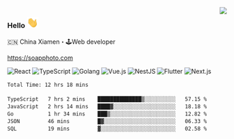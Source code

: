 <img align="right" src="https://github-readme-stats.vercel.app/api?username=yiiu&show_icons=false&bg_color=30,e96443,904e95&title_color=fff&text_color=fff" />

### Hello <img src="https://raw.githubusercontent.com/ABSphreak/ABSphreak/master/gifs/Hi.gif" width="26px" />
 
🇨🇳 China Xiamen・🕹Web developer

https://soapphoto.com

<p align="left"><img src="https://cdn.svgporn.com/logos/react.svg" alt="React" width="32" height="32"/> <img src="https://cdn.svgporn.com/logos/typescript-icon.svg" alt="TypeScript" width="32" height="32"/> <img src="https://cdn.svgporn.com/logos/gopher.svg" alt="Golang" width="32" height="32"/> <img src="https://cdn.svgporn.com/logos/vue.svg" alt="Vue.js" width="32" height="32"/> <img src="https://cdn.svgporn.com/logos/nestjs.svg" alt="NestJS" width="32" height="32"/> <img src="https://cdn.svgporn.com/logos/flutter.svg" alt="Flutter" width="32" height="32"/> <img src="https://cdn.svgporn.com/logos/nextjs-icon.svg" alt="Next.js" width="32" height="32"/></p>


<!--START_SECTION:waka-->

```txt
Total Time: 12 hrs 18 mins

TypeScript   7 hrs 2 mins    ██████████████▒░░░░░░░░░░   57.15 %
JavaScript   2 hrs 14 mins   ████▓░░░░░░░░░░░░░░░░░░░░   18.18 %
Go           1 hr 34 mins    ███▒░░░░░░░░░░░░░░░░░░░░░   12.82 %
JSON         46 mins         █▓░░░░░░░░░░░░░░░░░░░░░░░   06.33 %
SQL          19 mins         ▓░░░░░░░░░░░░░░░░░░░░░░░░   02.58 %
```

<!--END_SECTION:waka-->
